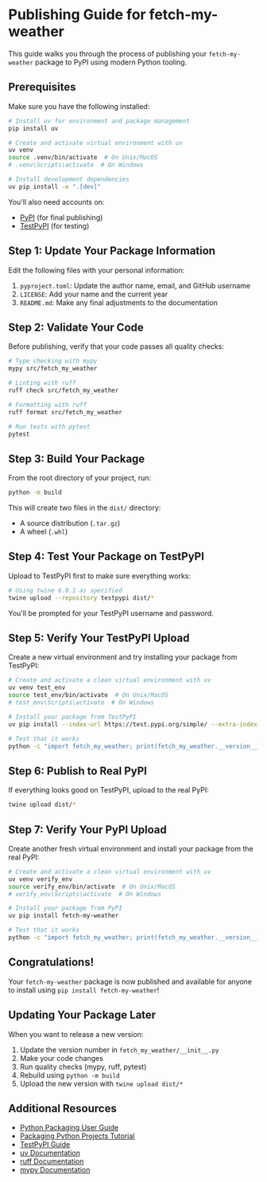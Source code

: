 # Publishing Guide for fetch-my-weather

This guide walks you through the process of publishing your `fetch-my-weather` package to PyPI using modern Python tooling.

## Prerequisites

Make sure you have the following installed:

```bash
# Install uv for environment and package management
pip install uv

# Create and activate virtual environment with uv
uv venv
source .venv/bin/activate  # On Unix/MacOS
# .venv\Scripts\activate  # On Windows

# Install development dependencies
uv pip install -e ".[dev]"
```

You'll also need accounts on:
- [PyPI](https://pypi.org/account/register/) (for final publishing)
- [TestPyPI](https://test.pypi.org/account/register/) (for testing)

## Step 1: Update Your Package Information

Edit the following files with your personal information:

1. `pyproject.toml`: Update the author name, email, and GitHub username
2. `LICENSE`: Add your name and the current year
3. `README.md`: Make any final adjustments to the documentation

## Step 2: Validate Your Code

Before publishing, verify that your code passes all quality checks:

```bash
# Type checking with mypy
mypy src/fetch_my_weather

# Linting with ruff
ruff check src/fetch_my_weather

# Formatting with ruff
ruff format src/fetch_my_weather

# Run tests with pytest
pytest
```

## Step 3: Build Your Package

From the root directory of your project, run:

```bash
python -m build
```

This will create two files in the `dist/` directory:
- A source distribution (`.tar.gz`)
- A wheel (`.whl`)

## Step 4: Test Your Package on TestPyPI

Upload to TestPyPI first to make sure everything works:

```bash
# Using twine 6.0.1 as specified
twine upload --repository testpypi dist/*
```

You'll be prompted for your TestPyPI username and password.

## Step 5: Verify Your TestPyPI Upload

Create a new virtual environment and try installing your package from TestPyPI:

```bash
# Create and activate a clean virtual environment with uv
uv venv test_env
source test_env/bin/activate  # On Unix/MacOS
# test_env\Scripts\activate  # On Windows

# Install your package from TestPyPI
uv pip install --index-url https://test.pypi.org/simple/ --extra-index-url https://pypi.org/simple/ fetch-my-weather

# Test that it works
python -c "import fetch_my_weather; print(fetch_my_weather.__version__)"
```

## Step 6: Publish to Real PyPI

If everything looks good on TestPyPI, upload to the real PyPI:

```bash
twine upload dist/*
```

## Step 7: Verify Your PyPI Upload

Create another fresh virtual environment and install your package from the real PyPI:

```bash
# Create and activate a clean virtual environment with uv
uv venv verify_env
source verify_env/bin/activate  # On Unix/MacOS
# verify_env\Scripts\activate  # On Windows

# Install your package from PyPI
uv pip install fetch-my-weather

# Test that it works
python -c "import fetch_my_weather; print(fetch_my_weather.__version__)"
```

## Congratulations!

Your `fetch-my-weather` package is now published and available for anyone to install using `pip install fetch-my-weather`!

## Updating Your Package Later

When you want to release a new version:

1. Update the version number in `fetch_my_weather/__init__.py`
2. Make your code changes
3. Run quality checks (mypy, ruff, pytest)
4. Rebuild using `python -m build`
5. Upload the new version with `twine upload dist/*`

## Additional Resources

- [Python Packaging User Guide](https://packaging.python.org/)
- [Packaging Python Projects Tutorial](https://packaging.python.org/tutorials/packaging-projects/)
- [TestPyPI Guide](https://packaging.python.org/guides/using-testpypi/)
- [uv Documentation](https://github.com/astral-sh/uv)
- [ruff Documentation](https://github.com/astral-sh/ruff)
- [mypy Documentation](https://mypy.readthedocs.io/)